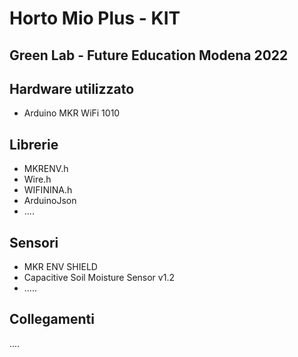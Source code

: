 # Horto Mio Plus - KIT
## Green Lab - Future Education Modena 2022

## Hardware utilizzato
- Arduino MKR WiFi 1010

## Librerie
- MKRENV.h
- Wire.h
- WIFININA.h
- ArduinoJson
- ....


## Sensori
- MKR ENV SHIELD
- Capacitive Soil Moisture Sensor v1.2
- .....

## Collegamenti
....